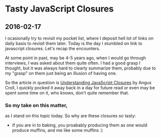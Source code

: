 # Tasty JavaScript Closures

## 2016-02-17

I ocasionally try to revisit my pocket list, where I deposit hell lot of links on daily basis to revisit them later. Today is the day I stumbled on link to javascript closures. Let's recap the encounters.

At some point in past, may be 4-5 years ago, when I would go through interviews, I was asked about them quite often. I had a good grasp I thought, but it was always hard to clearly summarize them, probably due to my "grasp" on them just being an illusion of having one.

So the article in question is [Understanding JavaScript Closures](https://javascriptweblog.wordpress.com/2010/10/25/understanding-javascript-closures/) by Angus Croll, I quickly pocked it away back in a day for future read or even may be spent some time on it, who knows, don't quite remember that.

### So my take on this matter,

as I stand on this topic today. So why are these closures so tasty:

- if you are in to baking, you proabably producing them as one would produce muffins, and me like some muffins :)
